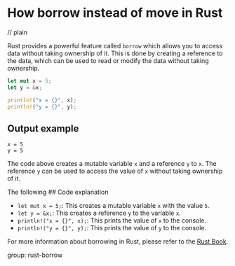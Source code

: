 # How borrow instead of move in Rust
// plain

Rust provides a powerful feature called `borrow` which allows you to access data without taking ownership of it. This is done by creating a reference to the data, which can be used to read or modify the data without taking ownership.

```rust
let mut x = 5;
let y = &x;

println!("x = {}", x);
println!("y = {}", y);
```

## Output example

```
x = 5
y = 5
```

The code above creates a mutable variable `x` and a reference `y` to `x`. The reference `y` can be used to access the value of `x` without taking ownership of it.

The following ## Code explanation


- `let mut x = 5;`: This creates a mutable variable `x` with the value `5`.
- `let y = &x;`: This creates a reference `y` to the variable `x`.
- `println!("x = {}", x);`: This prints the value of `x` to the console.
- `println!("y = {}", y);`: This prints the value of `y` to the console.

For more information about borrowing in Rust, please refer to the [Rust Book](https://doc.rust-lang.org/book/ch04-02-references-and-borrowing.html).

group: rust-borrow